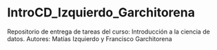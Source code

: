 # IntroCD_Izquierdo_Garchitorena
 Repositorio de entrega de tareas del curso: Introducción a la ciencia de datos. Autores: Matías Izquierdo y Francisco Garchitorena
